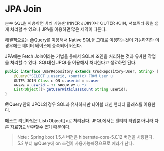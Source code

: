 # JPA Join 

순수 SQL을 이용하면 처리 가능한 INNER JOIN이나 OUTER JOIN, 서브쿼리 등을 쉽게 처리할 수 있으나 JPA를 이용하면 많은 제약이 따른다. 

해결책으로는 @Query를 이용해서 Native SQL을 그대로 이용하는것이 가능하지만 
이 경우에는 데이터 베이스에 종속되어 버린다. 

JPA에는 Fetch Join이라는 기법을 통해서 SQL에 조인을 처리하는 것과 유사한 작업을 처리할 수 있다. SQL대신 JPQL을 이용해서 처리한다고 생각하면 된다. 

``` java
public interface UserRepository extends CrudRepository<User, String> {
    @Query("SELECT u.userid, count(c) FROM User u 
    OUTER JOIN Class c ON u.userid = c.user 
    WHERE u.userid = ?1 GROUP BY u ")
    List<Object[]> getUserWithClassCount(String userid);
}
```
@Query 안의 JPQL의 경우 SQL과 유사하지만 테이블 대신 엔티티 클래스를 이용한다. 

메소드 리턴타입은 List<Object[]>로 처리된다. JPQL에서는 엔티티 타입뿐 아니라 다른 자료형도 반환할수 있기 때문이다.

> Note : Spring boot 1.5.4 버전은 hibernate-core-5.0.12 버전을 사용한다. 5.2 부터 @Query에 on 조건이 사용가능해졌으므로 에러가 난다. 
